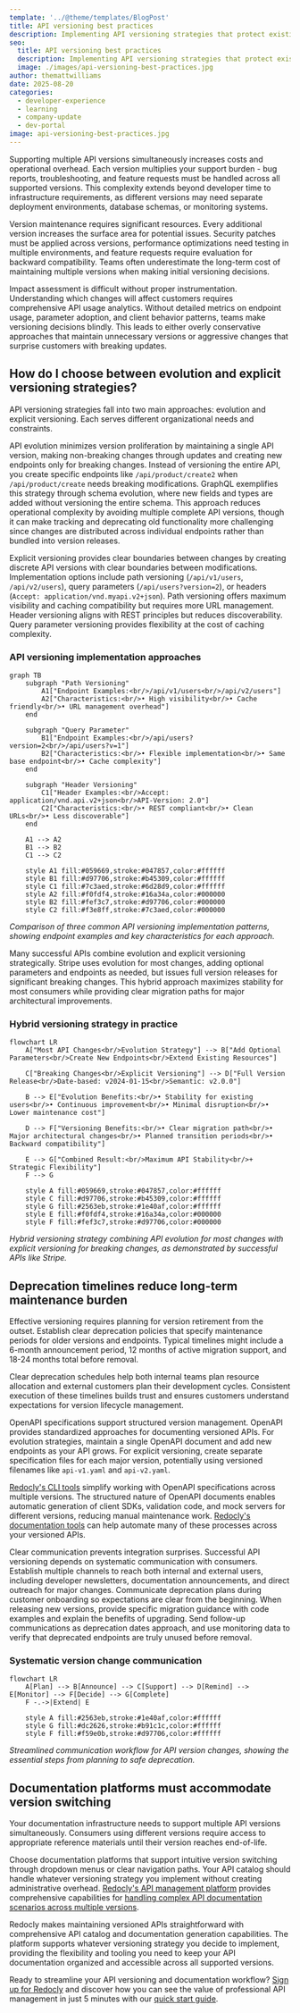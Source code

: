 ```yaml
---
template: '../@theme/templates/BlogPost'
title: API versioning best practices
description: Implementing API versioning strategies that protect existing integrations while enabling safe updates.
seo:
  title: API versioning best practices
  description: Implementing API versioning strategies that protect existing integrations while enabling safe updates.
  image: ./images/api-versioning-best-practices.jpg
author: themattwilliams
date: 2025-08-20
categories:
  - developer-experience
  - learning
  - company-update
  - dev-portal
image: api-versioning-best-practices.jpg
---
```


Supporting multiple API versions simultaneously increases costs and operational overhead.
Each version multiplies your support burden - bug reports, troubleshooting, and feature requests must be handled across all supported versions.
This complexity extends beyond developer time to infrastructure requirements, as different versions may need separate deployment environments, database schemas, or monitoring systems.

Version maintenance requires significant resources.
Every additional version increases the surface area for potential issues.
Security patches must be applied across versions, performance optimizations need testing in multiple environments, and feature requests require evaluation for backward compatibility.
Teams often underestimate the long-term cost of maintaining multiple versions when making initial versioning decisions.

Impact assessment is difficult without proper instrumentation.
Understanding which changes will affect customers requires comprehensive API usage analytics.
Without detailed metrics on endpoint usage, parameter adoption, and client behavior patterns, teams make versioning decisions blindly.
This leads to either overly conservative approaches that maintain unnecessary versions or aggressive changes that surprise customers with breaking updates.

## How do I choose between evolution and explicit versioning strategies?

API versioning strategies fall into two main approaches: evolution and explicit versioning.
Each serves different organizational needs and constraints.

API evolution minimizes version proliferation by maintaining a single API version, making non-breaking changes through updates and creating new endpoints only for breaking changes.
Instead of versioning the entire API, you create specific endpoints like `/api/product/create2` when `/api/product/create` needs breaking modifications.
GraphQL exemplifies this strategy through schema evolution, where new fields and types are added without versioning the entire schema.
This approach reduces operational complexity by avoiding multiple complete API versions, though it can make tracking and deprecating old functionality more challenging since changes are distributed across individual endpoints rather than bundled into version releases.

Explicit versioning provides clear boundaries between changes by creating discrete API versions with clear boundaries between modifications.
Implementation options include path versioning (`/api/v1/users`, `/api/v2/users`), query parameters (`/api/users?version=2`), or headers (`Accept: application/vnd.myapi.v2+json`).
Path versioning offers maximum visibility and caching compatibility but requires more URL management.
Header versioning aligns with REST principles but reduces discoverability.
Query parameter versioning provides flexibility at the cost of caching complexity.

### API versioning implementation approaches

```mermaid
graph TB
    subgraph "Path Versioning"
        A1["Endpoint Examples:<br/>/api/v1/users<br/>/api/v2/users"] 
        A2["Characteristics:<br/>• High visibility<br/>• Cache friendly<br/>• URL management overhead"]
    end
    
    subgraph "Query Parameter"  
        B1["Endpoint Examples:<br/>/api/users?version=2<br/>/api/users?v=1"]
        B2["Characteristics:<br/>• Flexible implementation<br/>• Same base endpoint<br/>• Cache complexity"]
    end
    
    subgraph "Header Versioning"
        C1["Header Examples:<br/>Accept: application/vnd.api.v2+json<br/>API-Version: 2.0"]
        C2["Characteristics:<br/>• REST compliant<br/>• Clean URLs<br/>• Less discoverable"]
    end
    
    A1 --> A2
    B1 --> B2  
    C1 --> C2
    
    style A1 fill:#059669,stroke:#047857,color:#ffffff
    style B1 fill:#d97706,stroke:#b45309,color:#ffffff
    style C1 fill:#7c3aed,stroke:#6d28d9,color:#ffffff
    style A2 fill:#f0fdf4,stroke:#16a34a,color:#000000
    style B2 fill:#fef3c7,stroke:#d97706,color:#000000
    style C2 fill:#f3e8ff,stroke:#7c3aed,color:#000000
```

*Comparison of three common API versioning implementation patterns, showing endpoint examples and key characteristics for each approach.*

Many successful APIs combine evolution and explicit versioning strategically.
Stripe uses evolution for most changes, adding optional parameters and endpoints as needed, but issues full version releases for significant breaking changes.
This hybrid approach maximizes stability for most consumers while providing clear migration paths for major architectural improvements.

### Hybrid versioning strategy in practice

```mermaid
flowchart LR
    A["Most API Changes<br/>Evolution Strategy"] --> B["Add Optional Parameters<br/>Create New Endpoints<br/>Extend Existing Resources"]
    
    C["Breaking Changes<br/>Explicit Versioning"] --> D["Full Version Release<br/>Date-based: v2024-01-15<br/>Semantic: v2.0.0"]
    
    B --> E["Evolution Benefits:<br/>• Stability for existing users<br/>• Continuous improvement<br/>• Minimal disruption<br/>• Lower maintenance cost"]
    
    D --> F["Versioning Benefits:<br/>• Clear migration path<br/>• Major architectural changes<br/>• Planned transition periods<br/>• Backward compatibility"]
    
    E --> G["Combined Result:<br/>Maximum API Stability<br/>+ Strategic Flexibility"]
    F --> G
    
    style A fill:#059669,stroke:#047857,color:#ffffff
    style C fill:#d97706,stroke:#b45309,color:#ffffff
    style G fill:#2563eb,stroke:#1e40af,color:#ffffff
    style E fill:#f0fdf4,stroke:#16a34a,color:#000000
    style F fill:#fef3c7,stroke:#d97706,color:#000000
```

*Hybrid versioning strategy combining API evolution for most changes with explicit versioning for breaking changes, as demonstrated by successful APIs like Stripe.*

## Deprecation timelines reduce long-term maintenance burden

Effective versioning requires planning for version retirement from the outset.
Establish clear deprecation policies that specify maintenance periods for older versions and endpoints.
Typical timelines might include a 6-month announcement period, 12 months of active migration support, and 18-24 months total before removal.

Clear deprecation schedules help both internal teams plan resource allocation and external customers plan their development cycles.
Consistent execution of these timelines builds trust and ensures customers understand expectations for version lifecycle management.

OpenAPI specifications support structured version management.
OpenAPI provides standardized approaches for documenting versioned APIs.
For evolution strategies, maintain a single OpenAPI document and add new endpoints as your API grows.
For explicit versioning, create separate specification files for each major version, potentially using versioned filenames like `api-v1.yaml` and `api-v2.yaml`.

[Redocly's CLI tools](https://redocly.com/docs/cli) simplify working with OpenAPI specifications across multiple versions.
The structured nature of OpenAPI documents enables automatic generation of client SDKs, validation code, and mock servers for different versions, reducing manual maintenance work.
[Redocly's documentation tools](https://redocly.com/docs/redoc) can help automate many of these processes across your versioned APIs.

Clear communication prevents integration surprises.
Successful API versioning depends on systematic communication with consumers.
Establish multiple channels to reach both internal and external users, including developer newsletters, documentation announcements, and direct outreach for major changes.
Communicate deprecation plans during customer onboarding so expectations are clear from the beginning.
When releasing new versions, provide specific migration guidance with code examples and explain the benefits of upgrading.
Send follow-up communications as deprecation dates approach, and use monitoring data to verify that deprecated endpoints are truly unused before removal.

### Systematic version change communication

```mermaid
flowchart LR
    A[Plan] --> B[Announce] --> C[Support] --> D[Remind] --> E[Monitor] --> F[Decide] --> G[Complete]
    F -.->|Extend| E
    
    style A fill:#2563eb,stroke:#1e40af,color:#ffffff
    style G fill:#dc2626,stroke:#b91c1c,color:#ffffff
    style F fill:#f59e0b,stroke:#d97706,color:#ffffff
```

*Streamlined communication workflow for API version changes, showing the essential steps from planning to safe deprecation.*

## Documentation platforms must accommodate version switching

Your documentation infrastructure needs to support multiple API versions simultaneously.
Consumers using different versions require access to appropriate reference materials until their version reaches end-of-life.

Choose documentation platforms that support intuitive version switching through dropdown menus or clear navigation paths.
Your API catalog should handle whatever versioning strategy you implement without creating administrative overhead.
[Redocly's API management platform](https://redocly.com/docs/realm/) provides comprehensive capabilities for [handling complex API documentation scenarios across multiple versions](https://redocly.com/docs/realm/content/versions).

Redocly makes maintaining versioned APIs straightforward with comprehensive API catalog and documentation generation capabilities.
The platform supports whatever versioning strategy you decide to implement, providing the flexibility and tooling you need to keep your API documentation organized and accessible across all supported versions.

Ready to streamline your API versioning and documentation workflow? [Sign up for Redocly](https://app.redocly.com/signup) and discover how you can see the value of professional API management in just 5 minutes with our [quick start guide](https://redocly.com/docs/api-registry/guides/api-registry-quickstart/).
